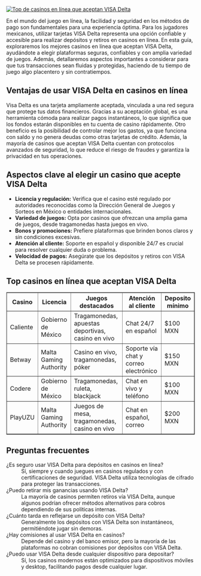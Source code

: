 [![Top de casinos en línea que aceptan VISA Delta](https://123-caf.pages.dev/gitsignup.png)](https://vrmoo.ru/Bt82HjjY)

<p>En el mundo del juego en línea, la facilidad y seguridad en los métodos de pago son fundamentales para una experiencia óptima. Para los jugadores mexicanos, utilizar tarjetas VISA Delta representa una opción confiable y accesible para realizar depósitos y retiros en casinos en línea. En esta guía, exploraremos los mejores casinos en línea que aceptan VISA Delta, ayudándote a elegir plataformas seguras, confiables y con amplia variedad de juegos. Además, detallaremos aspectos importantes a considerar para que tus transacciones sean fluidas y protegidas, haciendo de tu tiempo de juego algo placentero y sin contratiempos.</p>  <h2>Ventajas de usar VISA Delta en casinos en línea</h2> <p>Visa Delta es una tarjeta ampliamente aceptada, vinculada a una red segura que protege tus datos financieros. Gracias a su aceptación global, es una herramienta cómoda para realizar pagos instantáneos, lo que significa que los fondos estarán disponibles en tu cuenta de casino rápidamente. Otro beneficio es la posibilidad de controlar mejor los gastos, ya que funciona con saldo y no genera deudas como otras tarjetas de crédito. Además, la mayoría de casinos que aceptan VISA Delta cuentan con protocolos avanzados de seguridad, lo que reduce el riesgo de fraudes y garantiza la privacidad en tus operaciones.</p>  <h2>Aspectos clave al elegir un casino que acepte VISA Delta</h2> <ul> <li><strong>Licencia y regulación:</strong> Verifica que el casino esté regulado por autoridades reconocidas como la Dirección General de Juegos y Sorteos en México o entidades internacionales.</li> <li><strong>Variedad de juegos:</strong> Opta por casinos que ofrezcan una amplia gama de juegos, desde tragamonedas hasta juegos en vivo.</li> <li><strong>Bonos y promociones:</strong> Prefiere plataformas que brinden bonos claros y sin condiciones excesivas.</li> <li><strong>Atención al cliente:</strong> Soporte en español y disponible 24/7 es crucial para resolver cualquier duda o problema.</li> <li><strong>Velocidad de pagos:</strong> Asegúrate que los depósitos y retiros con VISA Delta se procesen rápidamente.</li> </ul>  <h2>Top casinos en línea que aceptan VISA Delta</h2> <table border="1" cellpadding="6" cellspacing="0"> <thead> <tr> <th>Casino</th> <th>Licencia</th> <th>Juegos destacados</th> <th>Atención al cliente</th> <th>Deposito mínimo</th> </tr> </thead> <tbody> <tr> <td>Caliente</td> <td>Gobierno de México</td> <td>Tragamonedas, apuestas deportivas, casino en vivo</td> <td>Chat 24/7 en español</td> <td>$100 MXN</td> </tr> <tr> <td>Betway</td> <td>Malta Gaming Authority</td> <td>Casino en vivo, tragamonedas, póker</td> <td>Soporte vía chat y correo electrónico</td> <td>$150 MXN</td> </tr> <tr> <td>Codere</td> <td>Gobierno de México</td> <td>Tragamonedas, ruleta, blackjack</td> <td>Chat en vivo y teléfono</td> <td>$100 MXN</td> </tr> <tr> <td>PlayUZU</td> <td>Malta Gaming Authority</td> <td>Juegos de mesa, tragamonedas, casino en vivo</td> <td>Chat en español, correo</td> <td>$200 MXN</td> </tr> </tbody> </table>  <h2>Preguntas frecuentes</h2> <dl> <dt>¿Es seguro usar VISA Delta para depósitos en casinos en línea?</dt> <dd>Sí, siempre y cuando juegues en casinos regulados y con certificaciones de seguridad. VISA Delta utiliza tecnologías de cifrado para proteger las transacciones.</dd>  <dt>¿Puedo retirar mis ganancias usando VISA Delta?</dt> <dd>La mayoría de casinos permiten retiros vía VISA Delta, aunque algunos podrían ofrecer métodos alternativos para cobros dependiendo de sus políticas internas.</dd>  <dt>¿Cuánto tarda en reflejarse un depósito con VISA Delta?</dt> <dd>Generalmente los depósitos con VISA Delta son instantáneos, permitiéndote jugar sin demoras.</dd>  <dt>¿Hay comisiones al usar VISA Delta en casinos?</dt> <dd>Depende del casino y del banco emisor, pero la mayoría de las plataformas no cobran comisiones por depósitos con VISA Delta.</dd>  <dt>¿Puedo usar VISA Delta desde cualquier dispositivo para depositar?</dt> <dd>Sí, los casinos modernos están optimizados para dispositivos móviles y desktop, facilitando pagos desde cualquier lugar.</dd> </dl>